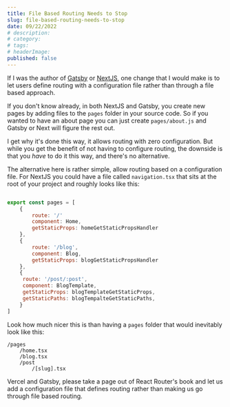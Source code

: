```yaml
---
title: File Based Routing Needs to Stop
slug: file-based-routing-needs-to-stop
date: 09/22/2022
# description:
# category:
# tags:
# headerImage:
published: false
---
```


If I was the author of [Gatsby](https://www.gatsbyjs.com/) or [NextJS](https://nextjs.org/), one change that I would make is to let users define routing with a configuration file rather than through a file based approach.

If you don't know already, in both NextJS and Gatsby, you create new pages by adding files to the `pages` folder in your source code. So if you wanted to have an about page you can just create `pages/about.js` and Gatsby or Next will figure the rest out.

I get why it's done this way, it allows routing with zero configuration. But while you get the benefit of not having to configure routing, the downside is that you _have_ to do it this way, and there's no alternative.

The alternative here is rather simple, allow routing based on a configuration file. For NextJS you could have a file called `navigation.tsx` that sits at the root of your project and roughly looks like this:

```javascript

export const pages = [
	{
		route: '/'
		component: Home,
		getStaticProps: homeGetStaticPropsHandler
	},
	{
		route: '/blog',
		component: Blog,
		getStaticProps: blogGetStaticPropsHandler
	},
	{
	 route: '/post/:post',
	 component: BlogTemplate,
	 getStaticProps: blogTemplateGetStaticProps,
	 getStaticPaths: blogTempalteGetStaticPaths,
	}
]

```

Look how much nicer this is than having a `pages` folder that would inevitably look like this:

```
/pages
	/home.tsx
	/blog.tsx
	/post
		/[slug].tsx
```

Vercel and Gatsby, please take a page out of React Router's book and let us add a configuration file that defines routing rather than making us go through file based routing.
